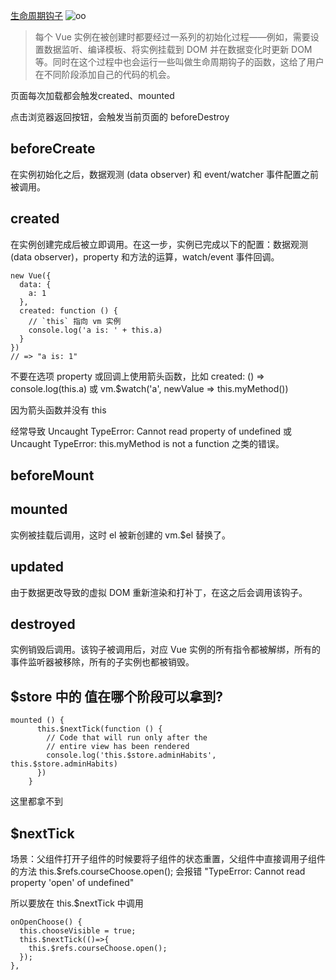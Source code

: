 [生命周期钩子](https://cn.vuejs.org/v2/api/#%E9%80%89%E9%A1%B9-%E7%94%9F%E5%91%BD%E5%91%A8%E6%9C%9F%E9%92%A9%E5%AD%90)
![oo](https://cn.vuejs.org/images/lifecycle.png)

> 每个 Vue 实例在被创建时都要经过一系列的初始化过程——例如，需要设置数据监听、编译模板、将实例挂载到 DOM 并在数据变化时更新 DOM 等。同时在这个过程中也会运行一些叫做生命周期钩子的函数，这给了用户在不同阶段添加自己的代码的机会。

页面每次加载都会触发created、mounted

点击浏览器返回按钮，会触发当前页面的 beforeDestroy

## beforeCreate
在实例初始化之后，数据观测 (data observer) 和 event/watcher 事件配置之前被调用。

## created
在实例创建完成后被立即调用。在这一步，实例已完成以下的配置：数据观测 (data observer)，property 和方法的运算，watch/event 事件回调。
```
new Vue({
  data: {
    a: 1
  },
  created: function () {
    // `this` 指向 vm 实例
    console.log('a is: ' + this.a)
  }
})
// => "a is: 1"
```
不要在选项 property 或回调上使用箭头函数，比如 created: () => console.log(this.a) 或 vm.$watch('a', newValue => this.myMethod())

因为箭头函数并没有 this

经常导致 Uncaught TypeError: Cannot read property of undefined 或 Uncaught TypeError: this.myMethod is not a function 之类的错误。

## beforeMount

## mounted
实例被挂载后调用，这时 el 被新创建的 vm.$el 替换了。

## updated
由于数据更改导致的虚拟 DOM 重新渲染和打补丁，在这之后会调用该钩子。

## destroyed
实例销毁后调用。该钩子被调用后，对应 Vue 实例的所有指令都被解绑，所有的事件监听器被移除，所有的子实例也都被销毁。

## $store 中的 值在哪个阶段可以拿到?
```
mounted () {
      this.$nextTick(function () {
        // Code that will run only after the
        // entire view has been rendered
        console.log('this.$store.adminHabits', this.$store.adminHabits)
      })
    }
```
这里都拿不到

## $nextTick
场景：父组件打开子组件的时候要将子组件的状态重置，父组件中直接调用子组件的方法 this.$refs.courseChoose.open(); 会报错
"TypeError: Cannot read property 'open' of undefined"

所以要放在 this.$nextTick 中调用
```vue
onOpenChoose() {
  this.chooseVisible = true;
  this.$nextTick(()=>{
    this.$refs.courseChoose.open();
  });
},
```